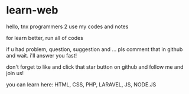 # learn-web
hello, tnx programmers 2 use my codes and notes

for learn better, run all of codes

if u had problem, question, suggestion and ... pls comment that in github and wait.
i'll answer you fast!

don't forget to like and click that star button on github and follow me and join us!

you can learn here: HTML, CSS, PHP, LARAVEL, JS, NODE.JS
